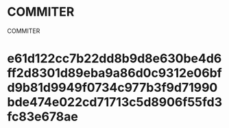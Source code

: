 # COMMITER
COMMITER






# e61d122cc7b22dd8b9d8e630be4d6ff2d8301d89eba9a86d0c9312e06bfd9b81d9949f0734c977b3f9d71990bde474e022cd71713c5d8906f55fd3fc83e678ae
